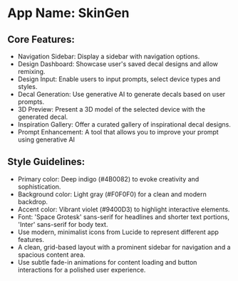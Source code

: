 # **App Name**: SkinGen

## Core Features:

- Navigation Sidebar: Display a sidebar with navigation options.
- Design Dashboard: Showcase user's saved decal designs and allow remixing.
- Design Input: Enable users to input prompts, select device types and styles.
- Decal Generation: Use generative AI to generate decals based on user prompts.
- 3D Preview: Present a 3D model of the selected device with the generated decal.
- Inspiration Gallery: Offer a curated gallery of inspirational decal designs.
- Prompt Enhancement: A tool that allows you to improve your prompt using generative AI

## Style Guidelines:

- Primary color: Deep indigo (#4B0082) to evoke creativity and sophistication.
- Background color: Light gray (#F0F0F0) for a clean and modern backdrop.
- Accent color: Vibrant violet (#9400D3) to highlight interactive elements.
- Font: 'Space Grotesk' sans-serif for headlines and shorter text portions, 'Inter' sans-serif for body text.
- Use modern, minimalist icons from Lucide to represent different app features.
- A clean, grid-based layout with a prominent sidebar for navigation and a spacious content area.
- Use subtle fade-in animations for content loading and button interactions for a polished user experience.